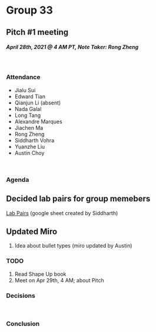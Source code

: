 # Group 33
## Pitch #1 meeting
##### April 28th, 2021 @ 4 AM PT, Note Taker: Rong Zheng
​
### Attendance
* Jialu Sui
* Edward Tian
* Qianjun Li (absent)
* Nada Galal
* Long Tang
* Alexandre Marques
* Jiachen Ma
* Rong Zheng
* Siddharth Vohra
* Yuanzhe Liu
* Austin Choy


​
### Agenda

## Decided lab pairs for group memebers
[Lab Pairs](https://docs.google.com/spreadsheets/d/1lByjWBqHrYKa8magSJN6Cn42VC9EE9wIFJOyUcO6ZfE/edit?usp=sharing)
(google sheet ​created by Siddharth)

## Updated Miro
1. Idea about bullet types (miro updated by Austin)

### TODO
1. Read Shape Up book
2. Meet on Apr 29th, 4 AM; about Pitch
​
### Decisions
​
### Conclusion
